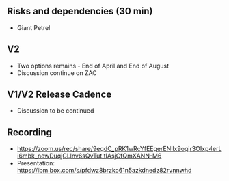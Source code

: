 ## Risks and dependencies (30 min)

- Giant Petrel

## V2

- Two options remains - End of April and End of August
- Discussion continue on ZAC

## V1/V2 Release Cadence

- Discussion to be continued

## Recording
- https://zoom.us/rec/share/9egdC_pRK1wRcYfEEgerENllx9ogjr3OIxp4erLi6mbk_newDuqjGLlnv6sQvTut.tIAsjCfQmXANN-M6
- Presentation: https://ibm.box.com/s/pfdwz8brzko61n5azkdnedz82rvnnwhd
